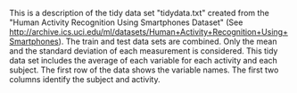 This is a description of the tidy data set "tidydata.txt" created from the "Human Activity Recognition Using Smartphones Dataset" (See http://archive.ics.uci.edu/ml/datasets/Human+Activity+Recognition+Using+Smartphones). The train and test data sets are combined. Only the mean and the standard deviation of each measurement is considered. This tidy data set includes the average of each variable for each activity and each subject. The first row of the data shows the variable names. The first two columns identify the subject and activity. 
